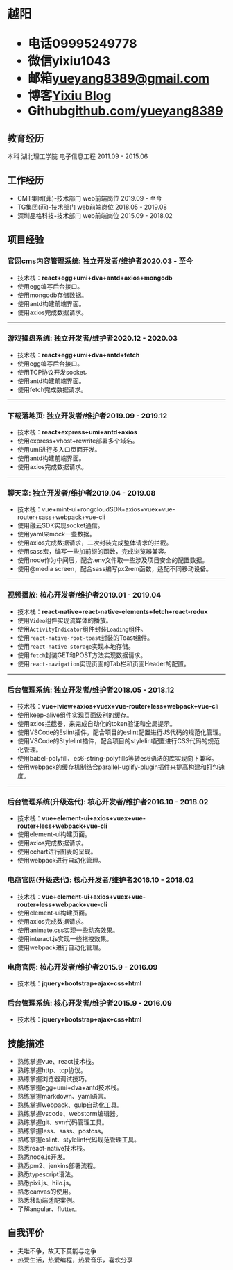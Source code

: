 <h1>
  <span>越阳</span>
  <ul>
    <li><span>电话</span>09995249778</li>
    <li><span>微信</span>yixiu1043</li>
    <li><span>邮箱</span><a href="https://mail.google.com" target="_blank">yueyang8389@gmail.com</a></li>
    <li><span>博客</span><a href="https://yixiu1043.top" target="_blank">Yixiu Blog</a></li>
    <li><span>Github</span><a href="https://github.com/yueyang8389" target="_blank">github.com/yueyang8389</a></li>
  </ul>
</h1>

## 教育经历
本科 湖北理工学院 电子信息工程 <span class="right">2011.09 - 2015.06</span>


## 工作经历
- CMT集团(菲)-技术部门 web前端岗位 <span class="right">2019.09 - 至今</span><br>
- TG集团(菲)-技术部门 web前端岗位 <span class="right">2018.05 - 2019.08</span><br>
- 深圳品格科技-技术部门 web前端岗位 <span class="right">2015.09 - 2018.02</span><br>

<!-- * 获得荣誉：**xxxxxxxxxxxxxxxxxxxxxx** -->

## 项目经验
### 官网cms内容管理系统<span class="role">:&nbsp;独立开发者/维护者</span><span class="right">2020.03 - 至今</span>
* 技术栈：**react+egg+umi+dva+antd+axios+mongodb**
* 使用egg编写后台接口。
* 使用mongodb存储数据。
* 使用antd构建前端界面。
* 使用axios完成数据请求。

---

### 游戏操盘系统<span class="role">:&nbsp;独立开发者/维护者</span><span class="right">2020.12 - 2020.03</span>
* 技术栈：**react+egg+umi+dva+antd+fetch**
* 使用egg编写后台接口。
* 使用TCP协议开发socket。
* 使用antd构建前端界面。
* 使用fetch完成数据请求。

---

### 下载落地页<span class="role">:&nbsp;独立开发者/维护者</span><span class="right">2019.09 - 2019.12</span>
* 技术栈：**react+express+umi+antd+axios**
* 使用express+vhost+rewrite部署多个域名。
* 使用umi进行多入口页面开发。
* 使用antd构建前端界面。
* 使用axios完成数据请求。

---

### 聊天室<span class="role">:&nbsp;独立开发者/维护者</span><span class="right">2019.04 - 2019.08</span>
* 技术栈：vue+mint-ui+rongcloudSDK+axios+vuex+vue-router+sass+webpack+vue-cli
* 使用融云SDK实现socket通信。
* 使用yaml来mock一些数据。
* 使用axios完成数据请求，二次封装完成整体请求的拦截。
* 使用sass宏，编写一些加前缀的函数，完成浏览器兼容。
* 使用node作为中间层，配合.env文件取一些涉及项目安全的配置数据。
* 使用@media screen，配合sass编写px2rem函数，适配不同移动设备。

---

### 视频播放<span class="role">:&nbsp;核心开发者/维护者</span><span class="right">2019.01 - 2019.04</span>
* 技术栈：**react-native+react-native-elements+fetch+react-redux**
* 使用`Video`组件实现流媒体的播放。
* 使用`ActivityIndicator`组件封装`Loading`组件。
* 使用`react-native-root-toast`封装的Toast组件。
* 使用`react-native-storage`实现本地存储。
* 使用`fetch`封装GET和POST方法实现数据请求。
* 使用`react-navigation`实现页面的Tab栏和页面Header的配置。

---

### 后台管理系统<span class="role">:&nbsp;独立开发者/维护者</span><span class="right">2018.05 - 2018.12</span>
* 技术栈：**vue+iview+axios+vuex+vue-router+less+webpack+vue-cli**
* 使⽤keep-alive组件实现页⾯级别的缓存。
* 使用axios拦截器，来完成自动化的token验证和全局提示。
* 使用VSCode的Eslint插件，配合项目的eslint配置进行JS代码的规范化管理。
* 使用VSCode的Stylelint插件，配合项目的stylelint配置进行CSS代码的规范化管理。
* 使用babel-polyfill、es6-string-polyfills等转es6语法的库实现向下兼容。
* 使用webpack的缓存机制结合parallel-uglify-plugin插件来提高构建和打包速度。

---

### 后台管理系统(升级迭代)<span class="role">:&nbsp;核心开发者/维护者</span><span class="right">2016.10 - 2018.02</span>
* 技术栈：**vue+element-ui+axios+vuex+vue-router+less+webpack+vue-cli**
* 使⽤element-ui构建页面。
* 使用axios完成数据请求。
* 使用echart进行图表的呈现。
* 使用webpack进行自动化管理。

### 电商官网(升级迭代)<span class="role">:&nbsp;核心开发者/维护者</span><span class="right">2016.10 - 2018.02</span>
* 技术栈：**vue+element-ui+axios+vuex+vue-router+less+webpack+vue-cli**
* 使⽤element-ui构建页面。
* 使用axios完成数据请求。
* 使用animate.css实现一些动态效果。
* 使用interact.js实现一些拖拽效果。
* 使用webpack进行自动化管理。

### 电商官网<span class="role">:&nbsp;核心开发者/维护者</span><span class="right">2015.9 - 2016.09</span>
* 技术栈：**jquery+bootstrap+ajax+css+html**
### 后台管理系统<span class="role">:&nbsp;核心开发者/维护者</span><span class="right">2015.9 - 2016.09</span>
* 技术栈：**jquery+bootstrap+ajax+css+html**


## 技能描述
* 熟练掌握vue、react技术栈。
* 熟练掌握http、tcp协议。
* 熟练掌握浏览器调试技巧。
* 熟练掌握egg+umi+dva+antd技术栈。
* 熟练掌握markdown、yaml语言。
* 熟练掌握webpack、gulp自动化工具。
* 熟练掌握vscode、webstorm编辑器。
* 熟练掌握git、svn代码管理工具。
* 熟练掌握less、sass、postcss。
* 熟练掌握eslint、stylelint代码规范管理工具。
* 熟悉react-native技术栈。
* 熟悉node.js开发。
* 熟悉pm2、jenkins部署流程。
* 熟悉typescript语法。
* 熟悉pixi.js、hilo.js。
* 熟悉canvas的使用。
* 熟悉移动端适配案例。
* 了解angular、flutter。

## 自我评价
* 夫唯不争，故天下莫能与之争
* 热爱生活，热爱编程，热爱音乐，喜欢分享
